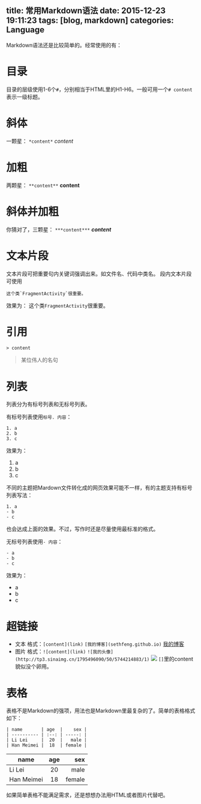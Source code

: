 title: 常用Markdown语法
date: 2015-12-23 19:11:23
tags: [blog, markdown]
categories: Language
---
Markdown语法还是比较简单的。经常使用的有：
# 目录
目录的层级使用1-6个`#`，分别相当于HTML里的H1-H6。一般可用一个`# content`表示一级标题。
# 斜体
一颗星：
`*content*` *content*

<!-- more -->

# 加粗 
两颗星：
`**content**` **content** 

# 斜体并加粗
你猜对了，三颗星：
`***content***` ***content***

# 文本片段
文本片段可把重要句内关键词强调出来。如文件名、代码中类名。
段内文本片段可使用
```
这个类`FragmentActivity`很重要。
```
效果为：
这个类`FragmentActivity`很重要。

# 引用
`> content` 
> 某位伟人的名句

# 列表
列表分为有标号列表和无标号列表。

有标号列表使用`标号. 内容`：
```
1. a
2. b
3. c
```
效果为：
1. a
2. b
3. c

不同的主题把Mardown文件转化成的网页效果可能不一样，有的主题支持有标号列表写法：
```
1. a
- b
- c
```
也会达成上面的效果。不过，写作时还是尽量使用最标准的格式。

无标号列表使用`- 内容`：
```
- a
- b
- c
```
效果为：
- a
- b
- c

# 超链接
- 文本
  格式：`[content](link)`
  `[我的博客](sethfeng.github.io)`
  [我的博客](sethfeng.github.io)
- 图片
  格式：`![content](link)`
  `![我的头像](http://tp3.sinaimg.cn/1795496090/50/5744214883/1)`
  ![](http://tp3.sinaimg.cn/1795496090/50/5744214883/1)
  `[]`里的content貌似没个卵用。

# 表格
表格不是Markdown的强项，用法也是Markdown里最复杂的了。简单的表格格式如下：
```
| name       | age  |    sex |
| ---------- | :--: | -----: |
| Li Lei     |  20  |   male |
| Han Meimei |  18  | female |
```
| name       | age  |    sex |
| ---------- | :--: | -----: |
| Li Lei     |  20  |   male |
| Han Meimei |  18  | female |
如果简单表格不能满足需求，还是想想办法用HTML或者图片代替吧。